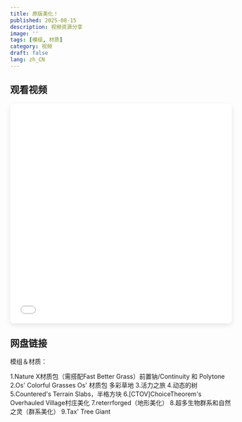 ```yaml
---
title: 原版美化！
published: 2025-08-15
description: 视频资源分享
image: ''
tags: [模组, 材质]
category: 视频
draft: false
lang: zh_CN
---
```



## 观看视频

<iframe src="//player.bilibili.com/player.html?bvid=BV1LQbnzgEYM&page=1&high_quality=1&danmaku=0" 
        width="100%" 
        height="500" 
        scrolling="no" 
        border="0" 
        frameborder="no" 
        framespacing="0" 
        allowfullscreen="true"
        style="border-radius: 8px; box-shadow: 0 4px 12px rgba(0,0,0,0.1);">
</iframe>


## 网盘链接


模组＆材质：

1.Nature X材质包（需搭配Fast Better Grass）前置钠/Continuity 和 Polytone
2.Os' Colorful Grasses Os' 材质包 多彩草地
3.活力之旅
4.动态的树
5.Countered's Terrain Slabs，半格方块
6.[CTOV]ChoiceTheorem's Overhauled Village村庄美化
7.reterrforged（地形美化）
8.超多生物群系和自然之灵（群系美化）
9.Tax' Tree Giant
